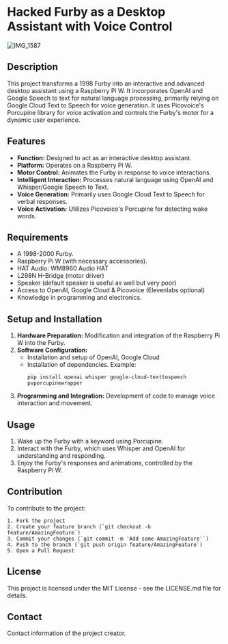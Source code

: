 # Hacked Furby as a Desktop Assistant with Voice Control

![IMG_1587](https://github.com/Guilleloma/Furby-GPT/assets/115458145/2bf1d723-c893-4d3d-8b6a-2bacfff60460)

## Description
This project transforms a 1998 Furby into an interactive and advanced desktop assistant using a Raspberry Pi W. It incorporates OpenAI and Google Speech to text for natural language processing, primarily relying on Google Cloud Text to Speech for voice generation. It uses Picovoice's Porcupine library for voice activation and controls the Furby's motor for a dynamic user experience.

## Features
- **Function:** Designed to act as an interactive desktop assistant.
- **Platform:** Operates on a Raspberry Pi W.
- **Motor Control:** Animates the Furby in response to voice interactions.
- **Intelligent Interaction:** Processes natural language using OpenAI and Whisper/Google Speech to Text.
- **Voice Generation:** Primarily uses Google Cloud Text to Speech for verbal responses.
- **Voice Activation:** Utilizes Picovoice's Porcupine for detecting wake words.

## Requirements
- A 1998-2000 Furby.
- Raspberry Pi W (with necessary accessories).
- HAT Audio: WM8960 Audio HAT
- L298N H-Bridge (motor driver)
- Speaker (default speaker is useful as well but very poor)
- Access to OpenAI, Google Cloud & Picovoice (Elevenlabs optional)
- Knowledge in programming and electronics.

## Setup and Installation
1. **Hardware Preparation:** Modification and integration of the Raspberry Pi W into the Furby.
2. **Software Configuration:**
   - Installation and setup of OpenAI, Google Cloud
   - Installation of dependencies. Example:
     ```
     pip install openai whisper google-cloud-texttospeech pvporcupinewrapper
     ```
3. **Programming and Integration:** Development of code to manage voice interaction and movement.

## Usage
1. Wake up the Furby with a keyword using Porcupine.
2. Interact with the Furby, which uses Whisper and OpenAI for understanding and responding.
3. Enjoy the Furby's responses and animations, controlled by the Raspberry Pi W.

## Contribution
To contribute to the project:
```
1. Fork the project
2. Create your feature branch (`git checkout -b feature/AmazingFeature`)
3. Commit your changes (`git commit -m 'Add some AmazingFeature'`)
4. Push to the branch (`git push origin feature/AmazingFeature`)
5. Open a Pull Request
```

## License
This project is licensed under the MIT License - see the LICENSE.md file for details.

## Contact
Contact information of the project creator.

